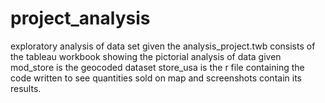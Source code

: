 # project_analysis
exploratory analysis of data set given
the analysis_project.twb consists of the tableau workbook showing the pictorial analysis of data given
mod_store is the geocoded dataset
store_usa is the r file containing the code written to see quantities sold on map and screenshots contain its results.

